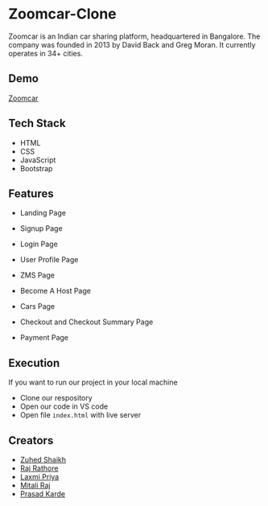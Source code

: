 # Zoomcar-Clone
Zoomcar is an Indian car sharing platform, headquartered in Bangalore. The company was founded in 2013 by David Back and Greg Moran. It currently operates in 34+ cities.


## Demo

[Zoomcar](https://magical-kashata-a20ef2.netlify.app/)


## Tech Stack

- HTML
- CSS
- JavaScript
- Bootstrap


## Features

- Landing Page

- Signup Page

- Login Page

- User Profile Page

- ZMS Page

- Become A Host Page

- Cars Page

- Checkout and Checkout Summary Page

- Payment Page


## Execution

If you want to run our project in your local machine

- Clone our respository
- Open our code in VS code
- Open file `index.html` with live server

## Creators

- [Zuhed Shaikh]()
- [Raj Rathore](https://github.com/Raj-1313)
- [Laxmi Priya]()
- [Mitali Raj]()
- [Prasad Karde](https://github.com/PrasadK05/)







